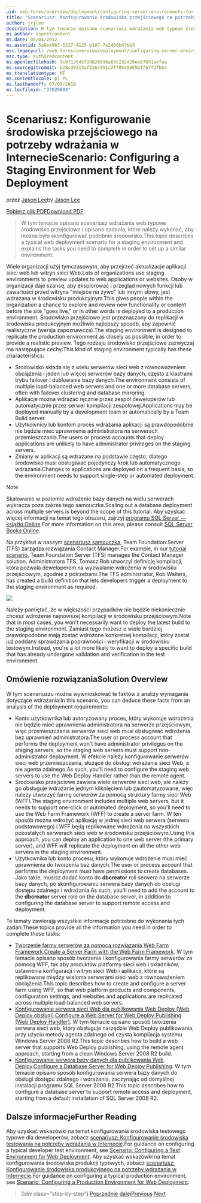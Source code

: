 ```yaml
---
uid: web-forms/overview/deployment/configuring-server-environments-for-web-deployment/scenario-configuring-a-staging-environment-for-web-deployment
title: 'Scenariusz: Konfigurowanie środowiska przejściowego na potrzeby wdrażania w Internecie | Dokumentacja firmy Microsoft'
author: jrjlee
description: W tym temacie opisano scenariusz wdrażania web typowe środowisko przejściowe i opisano zadania, które należy wykonać, aby skonfigurować podobnie środowisko...
ms.author: aspnetcontent
ms.date: 05/04/2012
ms.assetid: 5a8e49b7-5317-4125-b107-7e2466b47bb3
msc.legacyurl: /web-forms/overview/deployment/configuring-server-environments-for-web-deployment/scenario-configuring-a-staging-environment-for-web-deployment
msc.type: authoredcontent
ms.openlocfilehash: 9c0f12645f10820996a03c232d20ee87031aefaa
ms.sourcegitcommit: b28cd0313af316c051c2ff8549865bff67f2fbb4
ms.translationtype: MT
ms.contentlocale: pl-PL
ms.lasthandoff: 07/05/2018
ms.locfileid: "37820804"
---
```

<a name="scenario-configuring-a-staging-environment-for-web-deployment"></a><span data-ttu-id="da386-103">Scenariusz: Konfigurowanie środowiska przejściowego na potrzeby wdrażania w Internecie</span><span class="sxs-lookup"><span data-stu-id="da386-103">Scenario: Configuring a Staging Environment for Web Deployment</span></span>
====================
<span data-ttu-id="da386-104">przez [Jason Lee](https://github.com/jrjlee)</span><span class="sxs-lookup"><span data-stu-id="da386-104">by [Jason Lee](https://github.com/jrjlee)</span></span>

[<span data-ttu-id="da386-105">Pobierz plik PDF</span><span class="sxs-lookup"><span data-stu-id="da386-105">Download PDF</span></span>](https://msdnshared.blob.core.windows.net/media/MSDNBlogsFS/prod.evol.blogs.msdn.com/CommunityServer.Blogs.Components.WeblogFiles/00/00/00/63/56/8130.DeployingWebAppsInEnterpriseScenarios.pdf)

> <span data-ttu-id="da386-106">W tym temacie opisano scenariusz wdrażania web typowe środowisko przejściowe i opisano zadania, które należy wykonać, aby można było skonfigurować podobnie środowisko.</span><span class="sxs-lookup"><span data-stu-id="da386-106">This topic describes a typical web deployment scenario for a staging environment and explains the tasks you need to complete in order to set up a similar environment.</span></span>


<span data-ttu-id="da386-107">Wiele organizacji użyj tymczasowym, aby przejrzeć aktualizacje aplikacji sieci web lub witryn sieci Web.</span><span class="sxs-lookup"><span data-stu-id="da386-107">Lots of organizations use staging environments to preview updates to web applications or websites.</span></span> <span data-ttu-id="da386-108">Osoby w organizacji daje szansę, aby eksplorować i przegląd nowych funkcji lub zawartości przed witryna "miejsce na żywo" lub innymi słowy, jest wdrażana w środowisku produkcyjnym.</span><span class="sxs-lookup"><span data-stu-id="da386-108">This gives people within the organization a chance to explore and review new functionality or content before the site "goes live," or in other words is deployed to a production environment.</span></span> <span data-ttu-id="da386-109">Środowisko przejściowe jest przeznaczony do replikacji w środowisku produkcyjnym możliwie najlepszy sposób, aby zapewnić realistyczne (wersja zapoznawcza).</span><span class="sxs-lookup"><span data-stu-id="da386-109">The staging environment is designed to replicate the production environment as closely as possible, in order to provide a realistic preview.</span></span> <span data-ttu-id="da386-110">Tego rodzaju środowisko przejściowe zazwyczaj ma następujące cechy:</span><span class="sxs-lookup"><span data-stu-id="da386-110">This kind of staging environment typically has these characteristics:</span></span>

- <span data-ttu-id="da386-111">Środowisko składa się z wielu serwerów sieci web z równoważeniem obciążenia i jeden lub więcej serwerów bazy danych, często z klastrami trybu failover i dublowanie bazy danych.</span><span class="sxs-lookup"><span data-stu-id="da386-111">The environment consists of multiple load-balanced web servers and one or more database servers, often with failover clustering and database mirroring.</span></span>
- <span data-ttu-id="da386-112">Aplikacje można wdrażać ręcznie przez zespół deweloperów lub automatycznie przez serwer kompilacji zespołowej.</span><span class="sxs-lookup"><span data-stu-id="da386-112">Applications may be deployed manually by a development team or automatically by a Team Build server.</span></span>
- <span data-ttu-id="da386-113">Użytkownicy lub kontom proces wdrażania aplikacji są prawdopodobnie nie będzie mieć uprawnienia administratora na serwerach przemieszczania.</span><span class="sxs-lookup"><span data-stu-id="da386-113">The users or process accounts that deploy applications are unlikely to have administrator privileges on the staging servers.</span></span>
- <span data-ttu-id="da386-114">Zmiany w aplikacji są wdrażane na podstawie często, dlatego środowisko musi obsługiwać pojedynczy krok lub automatycznego wdrażania.</span><span class="sxs-lookup"><span data-stu-id="da386-114">Changes to applications are deployed on a frequent basis, so the environment needs to support single-step or automated deployment.</span></span>

> [!NOTE]
> <span data-ttu-id="da386-115">Skalowanie w poziomie wdrożenie bazy danych na wielu serwerach wykracza poza zakres tego samouczka.</span><span class="sxs-lookup"><span data-stu-id="da386-115">Scaling out a database deployment across multiple servers is beyond the scope of this tutorial.</span></span> <span data-ttu-id="da386-116">Aby uzyskać więcej informacji na temat tego obszaru, zajrzyj [programu SQL Server — książki Online](https://technet.microsoft.com/library/ms130214.aspx).</span><span class="sxs-lookup"><span data-stu-id="da386-116">For more information on this area, please consult [SQL Server Books Online](https://technet.microsoft.com/library/ms130214.aspx).</span></span>


<span data-ttu-id="da386-117">Na przykład w naszym [scenariusz samouczka](../deploying-web-applications-in-enterprise-scenarios/enterprise-web-deployment-scenario-overview.md), Team Foundation Server (TFS) zarządza rozwiązania Contact Manager.</span><span class="sxs-lookup"><span data-stu-id="da386-117">For example, in our [tutorial scenario](../deploying-web-applications-in-enterprise-scenarios/enterprise-web-deployment-scenario-overview.md), Team Foundation Server (TFS) manages the Contact Manager solution.</span></span> <span data-ttu-id="da386-118">Administratora TFS, Tomasz Rob utworzył definicję kompilacji, która pozwala deweloperom na wyzwalanie wdrożenia w środowisku przejściowym, zgodnie z potrzebami.</span><span class="sxs-lookup"><span data-stu-id="da386-118">The TFS administrator, Rob Walters, has created a build definition that lets developers trigger a deployment to the staging environment as required.</span></span>

![](scenario-configuring-a-staging-environment-for-web-deployment/_static/image1.png)

<span data-ttu-id="da386-119">Należy pamiętać, że w większości przypadków nie będzie niekoniecznie chcesz wdrożenie najnowszej kompilacji w środowisku przejściowym.</span><span class="sxs-lookup"><span data-stu-id="da386-119">Note that in most cases, you won't necessarily want to deploy the latest build to the staging environment.</span></span> <span data-ttu-id="da386-120">Zamiast tego możesz o wiele bardziej prawdopodobne mają zostać wdrożone konkretnej kompilacji, który został już poddany sprawdzania poprawności i weryfikacji w środowisku testowym.</span><span class="sxs-lookup"><span data-stu-id="da386-120">Instead, you're a lot more likely to want to deploy a specific build that has already undergone validation and verification in the test environment.</span></span>

## <a name="solution-overview"></a><span data-ttu-id="da386-121">Omówienie rozwiązania</span><span class="sxs-lookup"><span data-stu-id="da386-121">Solution Overview</span></span>

<span data-ttu-id="da386-122">W tym scenariuszu można wywnioskować te faktów z analizy wymagania dotyczące wdrażania:</span><span class="sxs-lookup"><span data-stu-id="da386-122">In this scenario, you can deduce these facts from an analysis of the deployment requirements:</span></span>

- <span data-ttu-id="da386-123">Konto użytkownika lub autoryzowany proces, który wykonuje wdrożenia nie będzie mieć uprawnienia administratora na serwerze przejściowym, więc przemieszczania serwerów sieci web musi obsługiwać wdrożenia bez uprawnień administratora.</span><span class="sxs-lookup"><span data-stu-id="da386-123">The user or process account that performs the deployment won't have administrator privileges on the staging servers, so the staging web servers must support non-administrator deployment.</span></span> <span data-ttu-id="da386-124">W efekcie należy konfigurowanie serwerów sieci web przemieszczania, służące do obsługi wdrażania sieci Web, a nie agenta zdalnego.</span><span class="sxs-lookup"><span data-stu-id="da386-124">As such, you'll need to configure the staging web servers to use the Web Deploy Handler rather than the remote agent.</span></span>
- <span data-ttu-id="da386-125">Środowisko przejściowe zawiera wiele serwerów sieci web, ale należy go obsługuje wdrażanie jednym kliknięciem lub zautomatyzowane, więc należy utworzyć farmę serwerów za pomocą struktury farmy sieci Web (WFF).</span><span class="sxs-lookup"><span data-stu-id="da386-125">The staging environment includes multiple web servers, but it needs to support one-click or automated deployment, so you'll need to use the Web Farm Framework (WFF) to create a server farm.</span></span> <span data-ttu-id="da386-126">W ten sposób można wdrożyć aplikację w jednej sieci web serwera (serwera podstawowego) i WFF będą replikowane wdrożenia na wszystkich pozostałych serwerach sieci web w środowisku przejściowym.</span><span class="sxs-lookup"><span data-stu-id="da386-126">Using this approach, you can deploy an application to one web server (the primary server), and WFF will replicate the deployment on all the other web servers in the staging environment.</span></span>
- <span data-ttu-id="da386-127">Użytkownika lub konto procesu, który wykonuje wdrożenie musi mieć uprawnienia do tworzenia baz danych.</span><span class="sxs-lookup"><span data-stu-id="da386-127">The user or process account that performs the deployment must have permissions to create databases.</span></span> <span data-ttu-id="da386-128">Jako takie, musisz dodać konto do **dbcreator** roli serwera na serwerze bazy danych, po skonfigurowaniu serwera bazy danych do obsługi dostępu zdalnego i wdrażania.</span><span class="sxs-lookup"><span data-stu-id="da386-128">As such, you'll need to add the account to the **dbcreator** server role on the database server, in addition to configuring the database server to support remote access and deployment.</span></span>

<span data-ttu-id="da386-129">Te tematy zawierają wszystkie informacje potrzebne do wykonania tych zadań:</span><span class="sxs-lookup"><span data-stu-id="da386-129">These topics provide all the information you need in order to complete these tasks:</span></span>

- <span data-ttu-id="da386-130">[Tworzenie farmy serwerów za pomocą rozwiązania Web Farm Framework](creating-a-server-farm-with-the-web-farm-framework.md).</span><span class="sxs-lookup"><span data-stu-id="da386-130">[Create a Server Farm with the Web Farm Framework](creating-a-server-farm-with-the-web-farm-framework.md).</span></span> <span data-ttu-id="da386-131">W tym temacie opisano sposób tworzenia i konfigurowania farmy serwerów za pomocą WFF, tak aby produktów platformy sieci web i składników, ustawienia konfiguracji i witryn sieci Web i aplikacji, które są replikowane między wieloma serwerami sieci web z równoważeniem obciążenia.</span><span class="sxs-lookup"><span data-stu-id="da386-131">This topic describes how to create and configure a server farm using WFF, so that web platform products and components, configuration settings, and websites and applications are replicated across multiple load-balanced web servers.</span></span>
- <span data-ttu-id="da386-132">[Konfigurowanie serwera sieci Web dla publikowania Web Deploy (Web Deploy obsługi)](configuring-a-web-server-for-web-deploy-publishing-web-deploy-handler.md).</span><span class="sxs-lookup"><span data-stu-id="da386-132">[Configure a Web Server for Web Deploy Publishing (Web Deploy Handler)](configuring-a-web-server-for-web-deploy-publishing-web-deploy-handler.md).</span></span> <span data-ttu-id="da386-133">W tym temacie opisano sposób tworzenia serwera sieci web, który obsługuje narzędzie Web Deploy publikowania, przy użyciu metody agenta zdalnego od czysta kompilacja systemu Windows Server 2008 R2.</span><span class="sxs-lookup"><span data-stu-id="da386-133">This topic describes how to build a web server that supports Web Deploy publishing, using the remote agent approach, starting from a clean Windows Server 2008 R2 build.</span></span>
- <span data-ttu-id="da386-134">[Konfigurowanie serwera bazy danych dla publikowania Web Deploy](configuring-a-database-server-for-web-deploy-publishing.md).</span><span class="sxs-lookup"><span data-stu-id="da386-134">[Configure a Database Server for Web Deploy Publishing](configuring-a-database-server-for-web-deploy-publishing.md).</span></span> <span data-ttu-id="da386-135">W tym temacie opisano sposób konfigurowania serwera bazy danych do obsługi dostępu zdalnego i wdrażania, zaczynając od domyślnej instalacji programu SQL Server 2008 R2.</span><span class="sxs-lookup"><span data-stu-id="da386-135">This topic describes how to configure a database server to support remote access and deployment, starting from a default installation of SQL Server 2008 R2.</span></span>

## <a name="further-reading"></a><span data-ttu-id="da386-136">Dalsze informacje</span><span class="sxs-lookup"><span data-stu-id="da386-136">Further Reading</span></span>

<span data-ttu-id="da386-137">Aby uzyskać wskazówki na temat konfigurowania środowiska testowego typowe dla deweloperów, zobacz [scenariusz: Konfigurowanie środowiska testowania na potrzeby wdrażania w Internecie](scenario-configuring-a-test-environment-for-web-deployment.md).</span><span class="sxs-lookup"><span data-stu-id="da386-137">For guidance on configuring a typical developer test environment, see [Scenario: Configuring a Test Environment for Web Deployment](scenario-configuring-a-test-environment-for-web-deployment.md).</span></span> <span data-ttu-id="da386-138">Aby uzyskać wskazówki na temat konfigurowania środowiska produkcji typowych, zobacz [scenariusz: Konfigurowanie środowiska produkcyjnego na potrzeby wdrażania w Internecie](scenario-configuring-a-production-environment-for-web-deployment.md).</span><span class="sxs-lookup"><span data-stu-id="da386-138">For guidance on configuring a typical production environment, see [Scenario: Configuring a Production Environment for Web Deployment](scenario-configuring-a-production-environment-for-web-deployment.md).</span></span>

> [!div class="step-by-step"]
> <span data-ttu-id="da386-139">[Poprzednie](scenario-configuring-a-test-environment-for-web-deployment.md)
> [dalej](scenario-configuring-a-production-environment-for-web-deployment.md)</span><span class="sxs-lookup"><span data-stu-id="da386-139">[Previous](scenario-configuring-a-test-environment-for-web-deployment.md)
[Next](scenario-configuring-a-production-environment-for-web-deployment.md)</span></span>
